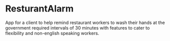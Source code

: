 # ResturantAlarm

App for a client to help remind restaurant workers to wash their hands at the government required intervals of 30 minutes with features to cater to flexibility and non-english speaking workers.
